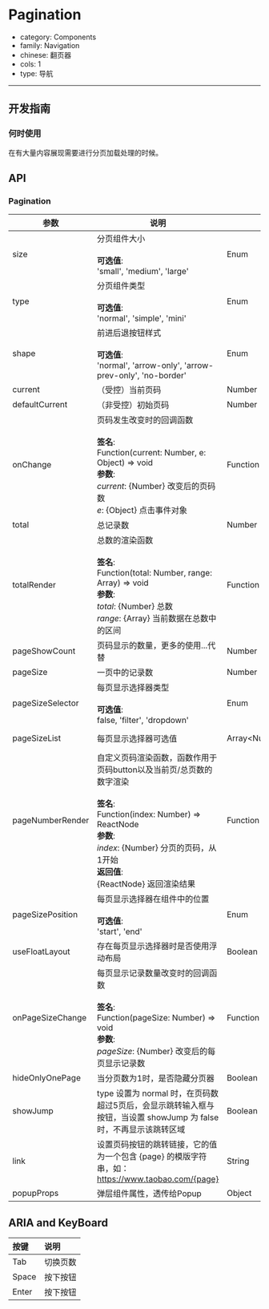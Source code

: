 # Pagination

-   category: Components
-   family: Navigation
-   chinese: 翻页器
-   cols: 1
-   type: 导航

---

## 开发指南

### 何时使用

在有大量内容展现需要进行分页加载处理的时候。

## API

### Pagination

| 参数               | 说明                                                                                                                                                                            | 类型                                | 默认值            |
| ---------------- | ----------------------------------------------------------------------------------------------------------------------------------------------------------------------------- | --------------------------------- | -------------- |
| size             | 分页组件大小<br><br>**可选值**:<br>'small', 'medium', 'large'                                                                                                                          | Enum                              | 'medium'       |
| type             | 分页组件类型<br><br>**可选值**:<br>'normal', 'simple', 'mini'                                                                                                                          | Enum                              | 'normal'       |
| shape            | 前进后退按钮样式<br><br>**可选值**:<br>'normal', 'arrow-only', 'arrow-prev-only', 'no-border'                                                                                            | Enum                              | 'normal'       |
| current          | （受控）当前页码                                                                                                                                                                      | Number                            | -              |
| defaultCurrent   | （非受控）初始页码                                                                                                                                                                     | Number                            | 1              |
| onChange         | 页码发生改变时的回调函数<br><br>**签名**:<br>Function(current: Number, e: Object) => void<br>**参数**:<br>_current_: {Number} 改变后的页码数<br>_e_: {Object} 点击事件对象                                 | Function                          | () => {}       |
| total            | 总记录数                                                                                                                                                                          | Number                            | 100            |
| totalRender      | 总数的渲染函数<br><br>**签名**:<br>Function(total: Number, range: Array) => void<br>**参数**:<br>_total_: {Number} 总数<br>_range_: {Array} 当前数据在总数中的区间                                    | Function                          | -              |
| pageShowCount    | 页码显示的数量，更多的使用...代替                                                                                                                                                            | Number                            | 5              |
| pageSize         | 一页中的记录数                                                                                                                                                                       | Number                            | 10             |
| pageSizeSelector | 每页显示选择器类型<br><br>**可选值**:<br>false, 'filter', 'dropdown'                                                                                                                      | Enum                              | false          |
| pageSizeList     | 每页显示选择器可选值                                                                                                                                                                    | Array&lt;Number>/Array&lt;Object> | [5, 10, 20]    |
| pageNumberRender | 自定义页码渲染函数，函数作用于页码button以及当前页/总页数的数字渲染<br><br>**签名**:<br>Function(index: Number) => ReactNode<br>**参数**:<br>_index_: {Number} 分页的页码，从1开始<br>**返回值**:<br>{ReactNode} 返回渲染结果<br> | Function                          | index => index |
| pageSizePosition | 每页显示选择器在组件中的位置<br><br>**可选值**:<br>'start', 'end'                                                                                                                              | Enum                              | 'start'        |
| useFloatLayout   | 存在每页显示选择器时是否使用浮动布局                                                                                                                                                            | Boolean                           | false          |
| onPageSizeChange | 每页显示记录数量改变时的回调函数<br><br>**签名**:<br>Function(pageSize: Number) => void<br>**参数**:<br>_pageSize_: {Number} 改变后的每页显示记录数                                                          | Function                          | () => {}       |
| hideOnlyOnePage  | 当分页数为1时，是否隐藏分页器                                                                                                                                                               | Boolean                           | false          |
| showJump         | type 设置为 normal 时，在页码数超过5页后，会显示跳转输入框与按钮，当设置 showJump 为 false 时，不再显示该跳转区域                                                                                                      | Boolean                           | true           |
| link             | 设置页码按钮的跳转链接，它的值为一个包含 {page} 的模版字符串，如：<https://www.taobao.com/{page}>                                                                                                          | String                            | -              |
| popupProps       | 弹层组件属性，透传给Popup                                                                                                                                                               | Object                            | -              |

## ARIA and KeyBoard

| 按键    | 说明   |
| :---- | :--- |
| Tab   | 切换页数 |
| Space | 按下按钮 |
| Enter | 按下按钮 |
